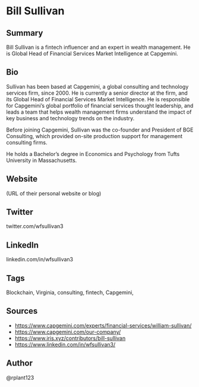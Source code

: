 # Bill Sullivan

## Summary
Bill Sullivan is a fintech influencer and an expert in wealth management. He is Global Head of Financial Services Market Intelligence at Capgemini.

## Bio
Sullivan has been based at Capgemini, a global consulting and technology services firm, since 2000. He is currently a senior director at the firm, and its Global Head of Financial Services Market Intelligence. He is responsible for Capgemini’s global portfolio of financial services thought leadership, and leads a team that helps wealth management firms understand the impact of key business and technology trends on the industry.

Before joining Capgemini, Sullivan was the co-founder and President of BGE Consulting, which provided on-site production support for management consulting firms.

He holds a Bachelor’s degree in Economics and Psychology from Tufts University in Massachusetts. 

## Website
(URL of their personal website or blog)

## Twitter
twitter.com/wfsullivan3

## LinkedIn
linkedin.com/in/wfsullivan3

## Tags
Blockchain, Virginia, consulting, fintech, Capgemini, 

## Sources
- https://www.capgemini.com/experts/financial-services/william-sullivan/
- https://www.capgemini.com/our-company/
- https://www.iris.xyz/contributors/bill-sullivan
- https://www.linkedin.com/in/wfsullivan3/

## Author
@rplant123

